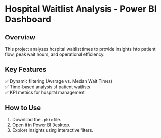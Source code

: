 # Hospital Waitlist Analysis - Power BI Dashboard

## Overview
This project analyzes hospital waitlist times to provide insights into patient flow, peak wait hours, and operational efficiency.

## Key Features
✅ Dynamic filtering (Average vs. Median Wait Times)  
✅ Time-based analysis of patient waitlists  
✅ KPI metrics for hospital management  

## How to Use
1. Download the `.pbix` file.
2. Open it in Power BI Desktop.
3. Explore insights using interactive filters.


